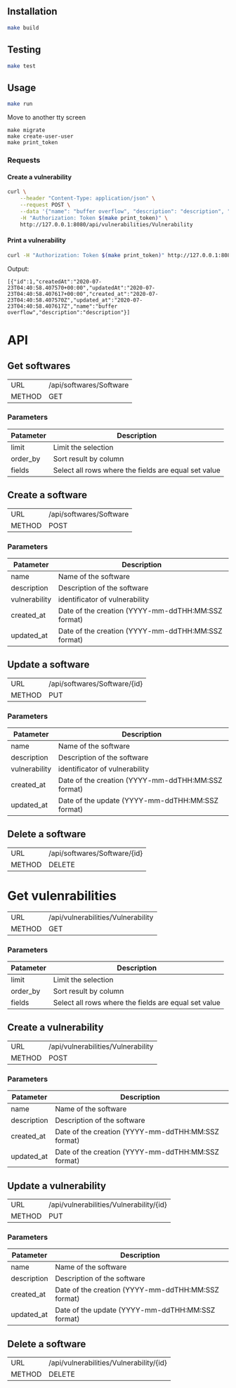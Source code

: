 ## Installation

```bash
make build
```

## Testing

```bash
make test
```

## Usage

```bash
make run
```

Move to another tty screen

```
make migrate
make create-user-user
make print_token
```

### Requests

#### Create a vulnerability
```bash
curl \
    --header "Content-Type: application/json" \
    --request POST \
    --data '{"name": "buffer overflow", "description": "description", "created_at": "2020-07-22T22:00:00Z", "updated_at": "2020-07-22T22:00:00Z"}' \
    -H "Authorization: Token $(make print_token)" \
    http://127.0.0.1:8080/api/vulnerabilities/Vulnerability
```

#### Print a vulnerability

```bash
curl -H "Authorization: Token $(make print_token)" http://127.0.0.1:8080/api/vulnerabilities/Vulnerability
```

Output:
```
[{"id":1,"createdAt":"2020-07-23T04:40:58.407570+00:00","updatedAt":"2020-07-23T04:40:58.407617+00:00","created_at":"2020-07-23T04:40:58.407570Z","updated_at":"2020-07-23T04:40:58.407617Z","name":"buffer overflow","description":"description"}]
```

# API

## Get softwares

| | |
|-|-|
| URL | /api/softwares/Software |
| METHOD | GET |

### Parameters

| Patameter | Description |
|-|-|
| limit | Limit the selection |
| order_by | Sort result by column |
| fields | Select all rows where the fields are equal set value |

## Create a software

| | |
|-|-|
| URL | /api/softwares/Software |
| METHOD | POST |

### Parameters

| Patameter | Description |
|-|-|
| name | Name of the software |
| description | Description of the software |
| vulnerability | identificator of vulnerability |
| created_at | Date of the creation (YYYY-mm-ddTHH:MM:SSZ format) |
| updated_at | Date of the creation (YYYY-mm-ddTHH:MM:SSZ format) |

## Update a software

| | |
|-|-|
| URL | /api/softwares/Software/{id} |
| METHOD | PUT |

### Parameters

| Patameter | Description |
|-|-|
| name | Name of the software |
| description | Description of the software |
| vulnerability | identificator of vulnerability |
| created_at | Date of the creation (YYYY-mm-ddTHH:MM:SSZ format) |
| updated_at | Date of the update (YYYY-mm-ddTHH:MM:SSZ format) |

## Delete a software

| | |
|-|-|
| URL | /api/softwares/Software/{id} |
| METHOD | DELETE |

# Get vulenrabilities

| | |
|-|-|
| URL | /api/vulnerabilities/Vulnerability |
| METHOD | GET |

### Parameters

| Patameter | Description |
|-|-|
| limit | Limit the selection |
| order_by | Sort result by column |
| fields | Select all rows where the fields are equal set value |

## Create a vulnerability

| | |
|-|-|
| URL | /api/vulnerabilities/Vulnerability |
| METHOD | POST |

### Parameters

| Patameter | Description |
|-|-|
| name | Name of the software |
| description | Description of the software |
| created_at | Date of the creation (YYYY-mm-ddTHH:MM:SSZ format) |
| updated_at | Date of the creation (YYYY-mm-ddTHH:MM:SSZ format) |

## Update a vulnerability

| | |
|-|-|
| URL | /api/vulnerabilities/Vulnerability/{id} |
| METHOD | PUT |

### Parameters

| Patameter | Description |
|-|-|
| name | Name of the software |
| description | Description of the software |
| created_at | Date of the creation (YYYY-mm-ddTHH:MM:SSZ format) |
| updated_at | Date of the update (YYYY-mm-ddTHH:MM:SSZ format) |

## Delete a software

| | |
|-|-|
| URL | /api/vulnerabilities/Vulnerability/{id} |
| METHOD | DELETE |
